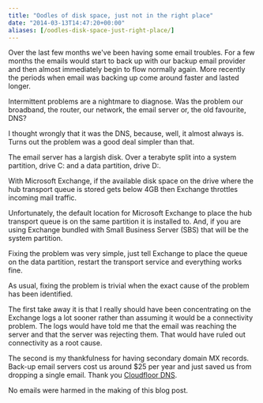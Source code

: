 ```yaml
---
title: "Oodles of disk space, just not in the right place"
date: "2014-03-13T14:47:20+00:00"
aliases: [/oodles-disk-space-just-right-place/]
---
```


Over the last few months we've been having some email troubles. For a few months the emails would start to back up with our backup email provider and then almost immediately begin to flow normally again. More recently the periods when email was backing up come around faster and lasted longer.

Intermittent problems are a nightmare to diagnose. Was the problem our broadband, the router, our network, the email server or, the old favourite, DNS?

I thought wrongly that it was the DNS, because, well, it almost always is. Turns out the problem was a good deal simpler than that.

The email server has a largish disk. Over a terabyte split into a system partition, drive C: and a data partition, drive D:.

With Microsoft Exchange, if the available disk space on the drive where the hub transport queue is stored gets below 4GB then Exchange throttles incoming mail traffic.

Unfortunately, the default location for Microsoft Exchange to place the hub transport queue is on the same partition it is installed to. And, if you are using Exchange bundled with Small Business Server (SBS) that will be the system partition.

Fixing the problem was very simple, just tell Exchange to place the queue on the data partition, restart the transport service and everything works fine.

As usual, fixing the problem is trivial when the exact cause of the problem has been identified.

The first take away it is that I really should have been concentrating on the Exchange logs a lot sooner rather than assuming it would be a connectivity problem. The logs would have told me that the email was reaching the server and that the server was rejecting them. That would have ruled out connectivity as a root cause.

The second is my thankfulness for having secondary domain MX records. Back-up email servers cost us around $25 per year and just saved us from dropping a single email. Thank you [Cloudfloor DNS](http://www.mtgsy.net/).

No emails were harmed in the making of this blog post.
